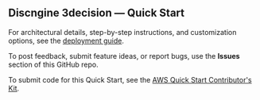 
## Discngine 3decision — Quick Start

For architectural details, step-by-step instructions, and customization options, see the [deployment guide](https://fwd.aws/wja6k?).

To post feedback, submit feature ideas, or report bugs, use the **Issues** section of this GitHub repo. 

To submit code for this Quick Start, see the [AWS Quick Start Contributor's Kit](https://fwd.aws/NwqYA?).